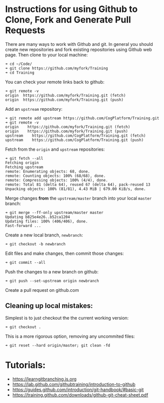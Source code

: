 # Instructions for using Github to Clone, Fork and Generate Pull Requests

There are many ways to work with Github and git. In general you should create new repositories and fork existing repositories using Github web page. Then clone to your local machine:

```
➜ cd ~/Code/
➜ git clone https://github.com/myfork/Training
➜ cd Training
```

You can check your remote links back to github:

```
➜ git remote -v
origin	https://github.com/myfork/Training.git (fetch)
origin	https://github.com/myfork/Training.git (push)
```

Add an `upstream` repository:

```
➜ git remote add upstream https://github.com/CogPlatform/Training.git
➜ git remote -v
origin	  https://github.com/myfork/Training.git (fetch)
origin	  https://github.com/myfork/Training.git (push)
upstream	https://github.com/CogPlatform/Training.git (fetch)
upstream	https://github.com/CogPlatform/Training.git (push)
```



Fetch from the `origin` and `upstream` repositories:

```
➜ git fetch --all
Fetching origin
Fetching upstream
remote: Enumerating objects: 68, done.
remote: Counting objects: 100% (68/68), done.
remote: Compressing objects: 100% (4/4), done.
remote: Total 81 (delta 64), reused 67 (delta 64), pack-reused 13
Unpacking objects: 100% (81/81), 4.43 MiB | 679.00 KiB/s, done.
```

Merge changes **from** the `upstream/master` branch into your local `master` branch:

```
➜ git merge --ff-only upstream/master master
Updating b825e4e26..b52ca1204
Updating files: 100% (406/406), done.
Fast-forward ...
```

Create a new local branch, `newbranch`:

```
➜ git checkout -b newbranch
```

Edit files and make changes, then commit those changes:

```
➜ git commit --all
```

Push the changes to a new branch on github:

```
➜ git push --set-upstream origin newbranch
```

Create a pull request on github.com 

## Cleaning up local mistakes:

Simplest is to just checkout the the current working version:

```
➜ git checkout .
```

This is a more rigorous option, removing any uncommited files:

```
➜ git reset --hard origin/master; git clean -fd
```


# Tutorials:

* https://learngitbranching.js.org 
* https://lab.github.com/githubtraining/introduction-to-github 
* https://guides.github.com/introduction/git-handbook/#basic-git 
* https://training.github.com/downloads/github-git-cheat-sheet.pdf 
